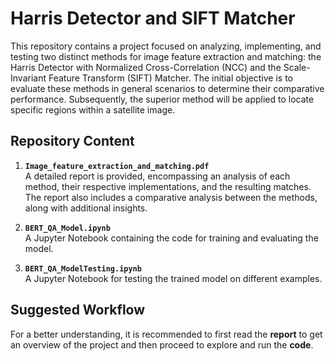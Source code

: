 # Harris Detector and SIFT Matcher

This repository contains a project focused on analyzing, implementing, and testing two distinct methods for image feature extraction and matching: the Harris Detector with Normalized Cross-Correlation (NCC) and the Scale-Invariant Feature Transform (SIFT) Matcher. The initial objective is to evaluate these methods in general scenarios to determine their comparative performance. Subsequently, the superior method will be applied to locate specific regions within a satellite image.

## Repository Content

1. **`Image_feature_extraction_and_matching.pdf`**  
   A detailed report is provided, encompassing an analysis of each method, their respective implementations, and the resulting matches. The report also includes a comparative analysis between the methods, along with additional insights.

2. **`BERT_QA_Model.ipynb`**  
   A Jupyter Notebook containing the code for training and evaluating the model.

3. **`BERT_QA_ModelTesting.ipynb`**  
   A Jupyter Notebook for testing the trained model on different examples.

## Suggested Workflow

For a better understanding, it is recommended to first read the **report** to get an overview of the project and then proceed to explore and run the **code**.
